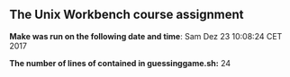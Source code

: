 ## The Unix Workbench course assignment

**Make was run on the following date and time**: Sam Dez 23 10:08:24 CET 2017

**The number of lines of contained in guessinggame.sh:** 24
